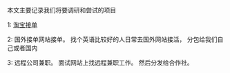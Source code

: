 本文主要记录我们将要调研和尝试的项目

1: [淘宝接单](淘宝接单.md)

2: 国外接单网站接单。 找个英语比较好的人日常去国外网站接活， 分包给我们自己或者国内

3: 远程公司兼职。   面试网站上找远程兼职工作。 然后分发给合作社。	

